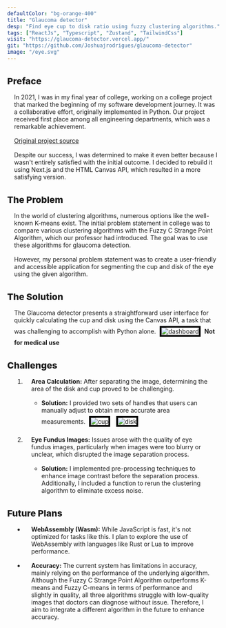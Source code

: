 ```yaml
---
defaultColor: "bg-orange-400"
title: "Glaucoma detector"
desp: "Find eye cup to disk ratio using fuzzy clustering algorithms."
tags: ["ReactJs", "Typescript", "Zustand", "TailwindCss"]
visit: "https://glaucoma-detector.vercel.app/"
git: "https://github.com/Joshuajrodrigues/glaucoma-detector"
image: "/eye.svg"
---
```


# Preface

In 2021, I was in my final year of college, working on a college project that marked the beginning of my software development journey. It was a collaborative effort, originally implemented in Python. Our project received first place among all engineering departments, which was a remarkable achievement.

[Original project source](https://github.com/Joshuajrodrigues/Glaucoma-detection-using-fuzzy-c-strange-point-algorithm)

Despite our success, I was determined to make it even better because I wasn't entirely satisfied with the initial outcome. I decided to rebuild it using Next.js and the HTML Canvas API, which resulted in a more satisfying version.

# The Problem

In the world of clustering algorithms, numerous options like the well-known K-means exist. The initial problem statement in college was to compare various clustering algorithms with the Fuzzy C Strange Point Algorithm, which our professor had introduced. The goal was to use these algorithms for glaucoma detection.

However, my personal problem statement was to create a user-friendly and accessible application for segmenting the cup and disk of the eye using the given algorithm.

# The Solution

The Glaucoma detector presents a straightforward user interface for quickly calculating the cup and disk using the Canvas API, a task that was challenging to accomplish with Python alone.
![dashboard](/gd/dash.png)
**Not for medical use**

# Challenges

1. **Area Calculation:** After separating the image, determining the area of the disk and cup proved to be challenging.

   - **Solution:** I provided two sets of handles that users can manually adjust to obtain more accurate area measurements.
  ![cup](/gd/cup.png)
  ![disk](/gd/disk.png)

2. **Eye Fundus Images:** Issues arose with the quality of eye fundus images, particularly when images were too blurry or unclear, which disrupted the image separation process.

   - **Solution:** I implemented pre-processing techniques to enhance image contrast before the separation process. Additionally, I included a function to rerun the clustering algorithm to eliminate excess noise.

# Future Plans

- **WebAssembly (Wasm):** While JavaScript is fast, it's not optimized for tasks like this. I plan to explore the use of WebAssembly with languages like Rust or Lua to improve performance.

- **Accuracy:** The current system has limitations in accuracy, mainly relying on the performance of the underlying algorithm. Although the Fuzzy C Strange Point Algorithm outperforms K-means and Fuzzy C-means in terms of performance and slightly in quality, all three algorithms struggle with low-quality images that doctors can diagnose without issue. Therefore, I aim to integrate a different algorithm in the future to enhance accuracy.

 


<style>
      h1 {
        margin-top: 2rem;
        font-weight: 800;
        font-size:1.3rem;
      }
      h2{
        font-weight: 500;
        font-size:1rem;
   
        margin:0 1rem 
      }
  ul, ol, p {
    list-style: revert;
    margin:1rem
  }
  .astro-code{
    margin:1rem
  }
  a{
    text-decoration-line:underline;
  }
    img{
   
    border: black 4px solid ;
    margin:5px;
  }
</style>
